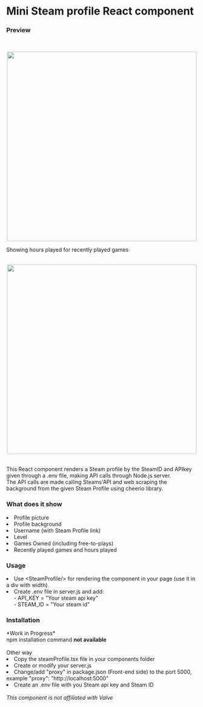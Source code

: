 <h1>Mini Steam profile React component</h2>
<h3>Preview</h3><br>
<p align="center">
<img src="https://media.discordapp.net/attachments/1035917451533221953/1035954953698676756/Profile.png" width="500">
<br>
</p>
Showing hours played for recently played games<br><br>
<p align="center">
<img src="https://media.discordapp.net/attachments/1035917451533221953/1035958962438283355/Back.png" width="500">
</p>
<br>
This React component renders a Steam profile by the SteamID and APIkey given through a .env file, making API calls through Node.js server.<br>
The API calls are made calling Steams'API and web scraping the background from the given Steam Profile using cheerio library.
<h3>What does it show</h3>
<li>Profile picture</li>
<li>Profile background</li>
<li>Username (with Steam Profile link)</li>
<li>Level</li>
<li>Games Owned (including free-to-plays)</li>
<li>Recently played games and hours played</li>
<h3>Usage</h3>
<li>Use &ltSteamProfile/&gt for rendering the component in your page (use it in a div with width).</li>
<li>Create .env file in server.js and add:</li>
&nbsp;&nbsp;&nbsp;&nbsp; - API_KEY = "Your steam api key"<br>
&nbsp;&nbsp;&nbsp;&nbsp; - STEAM_ID = "Your steam id"
<h3>Installation</h3>
*Work in Progress* <br>npm installation command <b> not available</b><br><br>
Other way
<li>Copy the steamProfile.tsx file in your components folder</li>
<li>Create or modify your server.js</li>
<li>Change/add "proxy" in package.json (Front-end side) to the port 5000, example "proxy": "http://localhost:5000"</li>
<li>Create an .env file with you Steam api key and Steam ID </li>
<br>
<em>This component is not affiliated with Valve</em>

